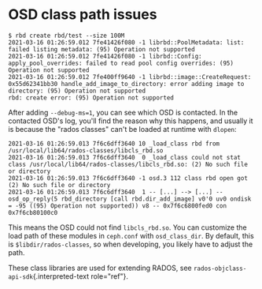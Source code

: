 # OSD class path issues

    $ rbd create rbd/test --size 100M
    2021-03-16 01:26:59.012 7fe41426f080 -1 librbd::PoolMetadata: list: failed listing metadata: (95) Operation not supported
    2021-03-16 01:26:59.012 7fe41426f080 -1 librbd::Config: apply_pool_overrides: failed to read pool config overrides: (95) Operation not supported
    2021-03-16 01:26:59.012 7fe400ff9640 -1 librbd::image::CreateRequest: 0x55d62341bb30 handle_add_image_to_directory: error adding image to directory: (95) Operation not supported
    rbd: create error: (95) Operation not supported

After adding `--debug-ms=1`, you can see which OSD is contacted. In the
contacted OSD\'s log, you\'ll find the reason why this happens, and
usually it is because the \"rados classes\" can\'t be loaded at runtime
with `dlopen`:

    2021-03-16 01:26:59.013 7f6c6dff3640 10 _load_class rbd from /usr/local/lib64/rados-classes/libcls_rbd.so
    2021-03-16 01:26:59.013 7f6c6dff3640  0 _load_class could not stat class /usr/local/lib64/rados-classes/libcls_rbd.so: (2) No such file or directory
    2021-03-16 01:26:59.013 7f6c6dff3640 -1 osd.3 112 class rbd open got (2) No such file or directory
    2021-03-16 01:26:59.013 7f6c6dff3640  1 -- [...] --> [...] -- osd_op_reply(5 rbd_directory [call rbd.dir_add_image] v0'0 uv0 ondisk = -95 ((95) Operation not supported)) v8 -- 0x7f6c6800fed0 con 0x7f6cb80100c0

This means the OSD could not find `libcls_rbd.so`. You can customize the
load path of these modules in `ceph.conf` with `osd_class_dir`. By
default, this is `$libdir/rados-classes`, so when developing, you likely
have to adjust the path.

These class libraries are used for extending RADOS, see
`rados-objclass-api-sdk`{.interpreted-text role="ref"}.
